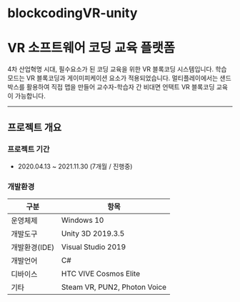# blockcodingVR-unity
# VR 소프트웨어 코딩 교육 플랫폼

4차 산업혁명 시대, 필수요소가 된 코딩 교육을 위한 VR 블록코딩 시스템입니다.
학습모드는 VR 블록코딩과 게이미피케이션 요소가 적용되었습니다.
멀티플레이에서는 샌드박스를 활용하여 직접 맵을 만들어 교수자-학습자 간 비대면 언택트 VR 블록코딩 교육이 가능합니다.

------
## 프로젝트 개요

### 프로젝트 기간

* 2020.04.13 ~ 2021.11.30 (7개월 / 진행중)

### 개발환경

| 구분 | 항목 |
| ------ | ------ |
| 운영체제 | Windows 10 |
| 개발도구 | Unity 3D 2019.3.5 |
| 개발환경(IDE) | Visual Studio 2019 |
| 개발언어 | C# |
| 디바이스 | HTC VIVE Cosmos Elite |
| 기타 | Steam VR, PUN2, Photon Voice |
